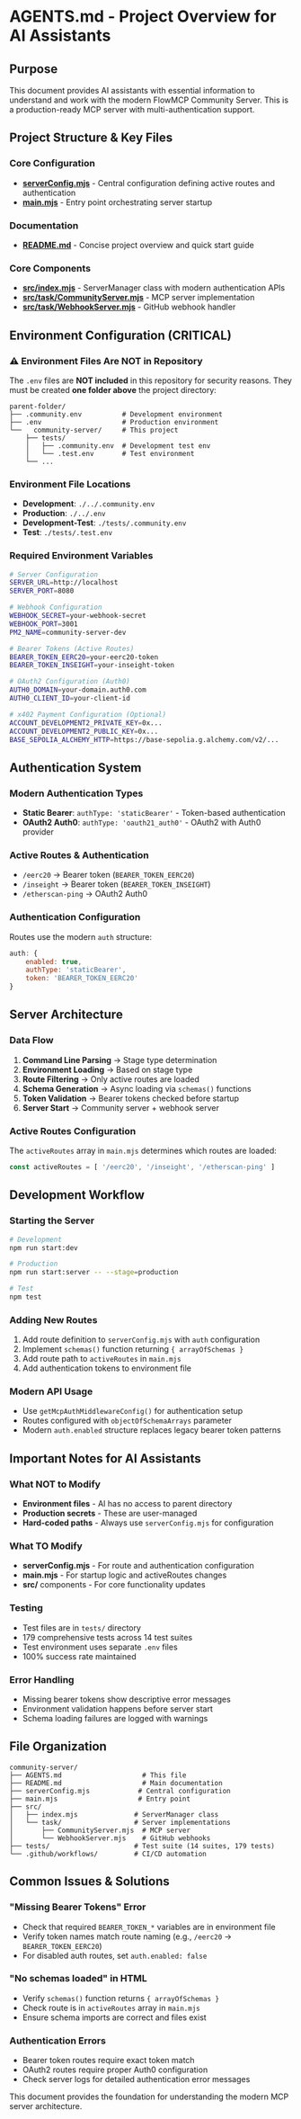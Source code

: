 # AGENTS.md - Project Overview for AI Assistants

## Purpose

This document provides AI assistants with essential information to understand and work with the modern FlowMCP Community Server. This is a production-ready MCP server with multi-authentication support.

## Project Structure & Key Files

### Core Configuration
- **[serverConfig.mjs](./serverConfig.mjs)** - Central configuration defining active routes and authentication
- **[main.mjs](./main.mjs)** - Entry point orchestrating server startup

### Documentation
- **[README.md](./README.md)** - Concise project overview and quick start guide

### Core Components  
- **[src/index.mjs](./src/index.mjs)** - ServerManager class with modern authentication APIs
- **[src/task/CommunityServer.mjs](./src/task/CommunityServer.mjs)** - MCP server implementation
- **[src/task/WebhookServer.mjs](./src/task/WebhookServer.mjs)** - GitHub webhook handler

## Environment Configuration (CRITICAL)

### ⚠️ Environment Files Are NOT in Repository

The `.env` files are **NOT included** in this repository for security reasons. They must be created **one folder above** the project directory:

```
parent-folder/
├── .community.env          # Development environment
├── .env                    # Production environment  
└──   community-server/     # This project
    ├── tests/
    │   ├── .community.env  # Development test env
    │   └── .test.env       # Test environment
    └── ...
```

### Environment File Locations
- **Development**: `./../.community.env`
- **Production**: `./../.env`
- **Development-Test**: `./tests/.community.env`
- **Test**: `./tests/.test.env`

### Required Environment Variables
```bash
# Server Configuration
SERVER_URL=http://localhost
SERVER_PORT=8080

# Webhook Configuration  
WEBHOOK_SECRET=your-webhook-secret
WEBHOOK_PORT=3001
PM2_NAME=community-server-dev

# Bearer Tokens (Active Routes)
BEARER_TOKEN_EERC20=your-eerc20-token
BEARER_TOKEN_INSEIGHT=your-inseight-token

# OAuth2 Configuration (Auth0)
AUTH0_DOMAIN=your-domain.auth0.com
AUTH0_CLIENT_ID=your-client-id

# x402 Payment Configuration (Optional)
ACCOUNT_DEVELOPMENT2_PRIVATE_KEY=0x...
ACCOUNT_DEVELOPMENT2_PUBLIC_KEY=0x...
BASE_SEPOLIA_ALCHEMY_HTTP=https://base-sepolia.g.alchemy.com/v2/...
```

## Authentication System

### Modern Authentication Types
- **Static Bearer**: `authType: 'staticBearer'` - Token-based authentication
- **OAuth2 Auth0**: `authType: 'oauth21_auth0'` - OAuth2 with Auth0 provider

### Active Routes & Authentication
- `/eerc20` → Bearer token (`BEARER_TOKEN_EERC20`)
- `/inseight` → Bearer token (`BEARER_TOKEN_INSEIGHT`)  
- `/etherscan-ping` → OAuth2 Auth0

### Authentication Configuration
Routes use the modern `auth` structure:
```javascript
auth: {
    enabled: true,
    authType: 'staticBearer',
    token: 'BEARER_TOKEN_EERC20'
}
```

## Server Architecture

### Data Flow
1. **Command Line Parsing** → Stage type determination
2. **Environment Loading** → Based on stage type
3. **Route Filtering** → Only active routes are loaded
4. **Schema Generation** → Async loading via `schemas()` functions
5. **Token Validation** → Bearer tokens checked before startup
6. **Server Start** → Community server + webhook server

### Active Routes Configuration
The `activeRoutes` array in `main.mjs` determines which routes are loaded:
```javascript
const activeRoutes = [ '/eerc20', '/inseight', '/etherscan-ping' ]
```

## Development Workflow

### Starting the Server
```bash
# Development
npm run start:dev

# Production  
npm run start:server -- --stage=production

# Test
npm test
```

### Adding New Routes
1. Add route definition to `serverConfig.mjs` with `auth` configuration
2. Implement `schemas()` function returning `{ arrayOfSchemas }`
3. Add route path to `activeRoutes` in `main.mjs`
4. Add authentication tokens to environment file

### Modern API Usage
- Use `getMcpAuthMiddlewareConfig()` for authentication setup
- Routes configured with `objectOfSchemaArrays` parameter
- Modern `auth.enabled` structure replaces legacy bearer token patterns

## Important Notes for AI Assistants

### What NOT to Modify
- **Environment files** - AI has no access to parent directory
- **Production secrets** - These are user-managed
- **Hard-coded paths** - Always use `serverConfig.mjs` for configuration

### What TO Modify
- **serverConfig.mjs** - For route and authentication configuration
- **main.mjs** - For startup logic and activeRoutes changes
- **src/** components - For core functionality updates

### Testing
- Test files are in `tests/` directory 
- 179 comprehensive tests across 14 test suites
- Test environment uses separate `.env` files
- 100% success rate maintained

### Error Handling
- Missing bearer tokens show descriptive error messages
- Environment validation happens before server start
- Schema loading failures are logged with warnings

## File Organization

```
community-server/
├── AGENTS.md                    # This file
├── README.md                    # Main documentation  
├── serverConfig.mjs            # Central configuration
├── main.mjs                    # Entry point
├── src/
│   ├── index.mjs              # ServerManager class
│   └── task/                  # Server implementations
│       ├── CommunityServer.mjs  # MCP server
│       └── WebhookServer.mjs    # GitHub webhooks
├── tests/                     # Test suite (14 suites, 179 tests)
└── .github/workflows/         # CI/CD automation
```

## Common Issues & Solutions

### "Missing Bearer Tokens" Error
- Check that required `BEARER_TOKEN_*` variables are in environment file
- Verify token names match route naming (e.g., `/eerc20` → `BEARER_TOKEN_EERC20`)
- For disabled auth routes, set `auth.enabled: false`

### "No schemas loaded" in HTML
- Verify `schemas()` function returns `{ arrayOfSchemas }`
- Check route is in `activeRoutes` array in `main.mjs`
- Ensure schema imports are correct and files exist

### Authentication Errors
- Bearer token routes require exact token match
- OAuth2 routes require proper Auth0 configuration
- Check server logs for detailed authentication error messages

This document provides the foundation for understanding the modern MCP server architecture.